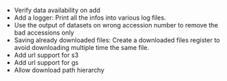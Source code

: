 * Verify data availability on add
* Add a logger: Print all the infos into various log files.
* Use the output of datasets on wrong accession number to remove the bad accessions only
* Saving already downloaded files: Create a downloaded files register to avoid downloading multiple time the same file.
* Add url support for s3
* Add url support for gs
* Allow download path hierarchy